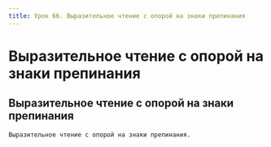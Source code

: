 ```yaml
---
title: Урок 66. Выразительное чтение с опорой на знаки препинания
---
```


# Выразительное чтение с опорой на знаки препинания

## Выразительное чтение с опорой на знаки препинания

<p>
	Выразительное чтение с опорой на знаки препинания.
</p>